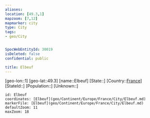 ```yaml
---
aliases: 
location: [49.3,1]
mapzoom: [7,12] 
mapmarker: city 
type: City
tags:
- geo/City


SpocWebEntityId: 30019
isDeleted: false
confidential: public

title: Elbeuf
---
```

[geo-lon::1]
[geo-lat::49.3]
[name::Elbeuf]
[State::]
[Country::[France](geo/Continent/Europe/France.md)]
[StateId::]
[Population::]
[Unknown::]


```leaflet
id: Elbeuf
coordinates: [Elbeuf](geo/Continent/Europe/France/City/Elbeuf.md)
markerFile: [Elbeuf](geo/Continent/Europe/France/City/Elbeuf.md)
defaultZoom: 11 
maxZoom: 18
```


